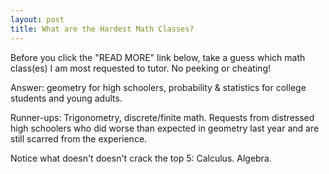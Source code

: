 ```yaml
---
layout: post
title: What are the Hardest Math Classes? 
---
```


Before you click the "READ MORE" link below, take a guess which math class(es) I am most requested to tutor. No peeking or cheating!  

Answer: geometry for high schoolers, probability & statistics for college students and young adults.  

Runner-ups: Trigonometry, discrete/finite math.  Requests from distressed high schoolers who did worse than expected in geometry last year and are still scarred from the experience. 

Notice what doesn't doesn't crack the top 5: Calculus.  Algebra.  

